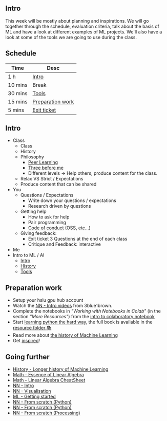 ## Intro

This week will be mostly about planning and inspirations. We will go together through the schedule, evaluation criteria, talk about the basis of ML and have a look at different examples of ML projects. We'll also have a look at some of the tools we are going to use during the class.

## Schedule

| Time    | Desc                                  |
| ------- | ------------------------------------- |
| 1 h     | [Intro](#intro)                       |
| 10 mins | Break                                 |
| 30 mins | [Tools](#tools)                       |
| 15 mins | [Preparation work](#preparation-work) |
| 5 mins  | [Exit ticket](#exit-ticket)           |

## Intro

- Class
  - Class
  - History
  - Philosophy
    - [Peer Learning](https://42.fr/en/what-is-42/the-42-method/)
    - [Three before me](https://practices.learningaccelerator.org/strategies/3-before-me)
    - Different levels -> Help others, produce content for the class.
  - Relax VS Strict / Expectations
  - Produce content that can be shared
- You
  - Questions / Expectations
    - Write down your questions / expectations
    - Research driven by questions
  - Getting help
    - How to ask for help
    - Pair programming
    - [Code of conduct](https://digitalideation.github.io/digcre_h2401#academic-integrity) (OSS, etc...)
  - Giving feedback:
    - Exit ticket 3 Questions at the end of each class
    - Critique and Feedback: interactive
- Me
- Intro to ML / AI
  - [Intro](./blocks/block-ai-intro-core/readme.md)
  - [History](#going-further)
  - [Tools](#tools)

## Preparation work

- Setup your hslu gpu hub account
- Watch the [NN - Intro videos](https://www.youtube.com/playlist?list=PLZHQObOWTQDNU6R1_67000Dx_ZCJB-3pi) from 3blue1brown.
- Complete the notebooks in _"Working with Notebooks in Colab"_ (in the section _"More Resources"_) from the [intro to colaboratory notebook](https://colab.research.google.com/notebooks/intro.ipynb)
- Start [learning python the hard way](https://learnpythonthehardway.org/python3/), the full book is available in the [resource folder :books:](https://digitalideation.github.io/digcre_h2401/resources/LearnPython3theHardWay.pdf)
- Read more about [the history of Machine Learning](https://cloud.withgoogle.com/build/data-analytics/explore-history-machine-learning/)
- Get [inspired](https://mlart.co/)!

## Going further

- [History - Longer history of Machine Learning](http://www.andreykurenkov.com/writing/ai/a-brief-history-of-neural-nets-and-deep-learning/)
- [Math - Essence of Linear Algebra](https://www.3blue1brown.com/essence-of-linear-algebra)
- [Math - Linear Algebra CheatSheet](https://towardsdatascience.com/linear-algebra-cheat-sheet-for-deep-learning-cd67aba4526c)
- [NN - Intro](https://ujjwalkarn.me/2016/08/09/quick-intro-neural-networks/)
- [NN - Visualisation](http://scs.ryerson.ca/~aharley/vis/fc/)
- [ML - Getting started](https://www.youtube.com/watch?v=I74ymkoNTnw)
- [NN - From scratch (Python)](https://iamtrask.github.io/2015/07/12/basic-python-network/)
- [NN - From scratch (Python)](https://towardsdatascience.com/how-to-build-your-own-neural-network-from-scratch-in-python-68998a08e4f6)
- [NN - From scratch (Processing)](https://medium.com/typeme/lets-code-a-neural-network-from-scratch-part-1-24f0a30d7d62)

